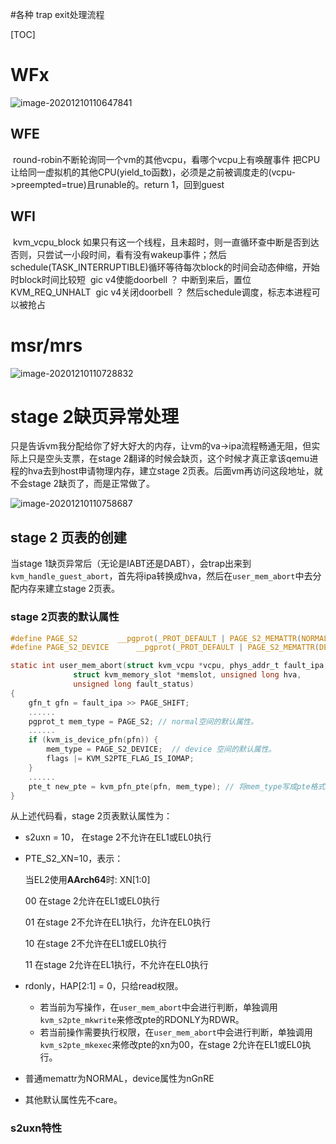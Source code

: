 #各种 trap exit处理流程

[TOC]

# WFx

![image-20201210110647841](D:\at_work\Documents\我的总结文档\images\image-20201210110647841.png)

## WFE

​		round-robin不断轮询同一个vm的其他vcpu，看哪个vcpu上有唤醒事件
​		把CPU让给同一虚拟机的其他CPU(yield_to函数)，必须是之前被调度走的(vcpu->preempted=true)且runable的。
​		return 1，回到guest

## WFI

​		kvm_vcpu_block
​			如果只有这一个线程，且未超时，则一直循环查中断是否到达
​			否则，只尝试一小段时间，看有没有wakeup事件；然后schedule(TASK_INTERRUPTIBLE)循环等待
​				每次block的时间会动态伸缩，开始时block时间比较短
​			gic v4使能doorbell ？
​			中断到来后，置位KVM_REQ_UNHALT
​			gic v4关闭doorbell ？
​			然后schedule调度，标志本进程可以被抢占

# msr/mrs

![image-20201210110728832](D:\at_work\Documents\我的总结文档\images\image-20201210110728832.png)

# stage 2缺页异常处理

​	只是告诉vm我分配给你了好大好大的内存，让vm的va->ipa流程畅通无阻，但实际上只是空头支票，在stage 2翻译的时候会缺页，这个时候才真正拿该qemu进程的hva去到host申请物理内存，建立stage 2页表。后面vm再访问这段地址，就不会stage 2缺页了，而是正常做了。

![image-20201210110758687](D:\at_work\Documents\我的总结文档\images\image-20201210110758687.png)

## stage 2 页表的创建

当stage 1缺页异常后（无论是IABT还是DABT），会trap出来到`kvm_handle_guest_abort`，首先将ipa转换成hva，然后在`user_mem_abort`中去分配内存来建立stage 2页表。

### stage 2页表的默认属性

``` c
#define PAGE_S2         __pgprot(_PROT_DEFAULT | PAGE_S2_MEMATTR(NORMAL) | PTE_S2_RDONLY | PAGE_S2_XN) 
#define PAGE_S2_DEVICE      __pgprot(_PROT_DEFAULT | PAGE_S2_MEMATTR(DEVICE_nGnRE) | PTE_S2_RDONLY | PAGE_S2_XN)

static int user_mem_abort(struct kvm_vcpu *vcpu, phys_addr_t fault_ipa,
              struct kvm_memory_slot *memslot, unsigned long hva,
              unsigned long fault_status)
{
    gfn_t gfn = fault_ipa >> PAGE_SHIFT;
    ...... 
    pgprot_t mem_type = PAGE_S2; // normal空间的默认属性。
    ......
    if (kvm_is_device_pfn(pfn)) {
        mem_type = PAGE_S2_DEVICE;  // device 空间的默认属性。
        flags |= KVM_S2PTE_FLAG_IS_IOMAP;
    }
    ......
    pte_t new_pte = kvm_pfn_pte(pfn, mem_type); // 将mem_type写成pte格式。
}
```

从上述代码看，stage 2页表默认属性为：

-  s2uxn = 10， 在stage 2不允许在EL1或EL0执行

  - PTE_S2_XN=10，表示：

    当EL2使用**AArch64**时:   XN[1:0]

    00  在stage 2允许在EL1或EL0执行

    01  在stage 2不允许在EL1执行，允许在EL0执行

    10  在stage 2不允许在EL1或EL0执行

    11  在stage 2允许在EL1执行，不允许在EL0执行

- rdonly，HAP[2:1] = 0，只给read权限。
  - 若当前为写操作，在`user_mem_abort`中会进行判断，单独调用`kvm_s2pte_mkwrite`来修改pte的RDONLY为RDWR。
  - 若当前操作需要执行权限，在`user_mem_abort`中会进行判断，单独调用`kvm_s2pte_mkexec`来修改pte的xn为00，在stage 2允许在EL1或EL0执行。
- 普通memattr为NORMAL，device属性为nGnRE
- 其他默认属性先不care。

### s2uxn特性

